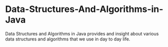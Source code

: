 # Data-Structures-And-Algorithms-in-Java
Data Structures and Algorithms in Java provides and insight about various data structures and algorithms that we use in day to day life.
